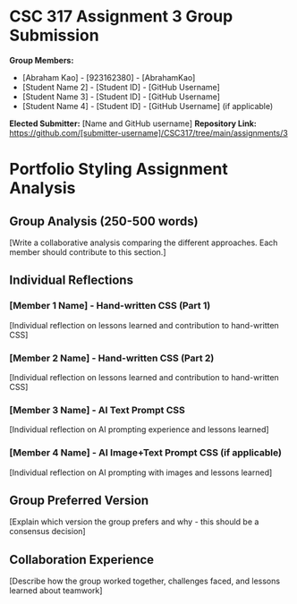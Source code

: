 # CSC 317 Assignment 3 Group Submission

**Group Members:**
- [Abraham Kao] - [923162380] - [AbrahamKao]
- [Student Name 2] - [Student ID] - [GitHub Username]
- [Student Name 3] - [Student ID] - [GitHub Username]
- [Student Name 4] - [Student ID] - [GitHub Username] (if applicable)

**Elected Submitter:** [Name and GitHub username]
**Repository Link:** https://github.com/[submitter-username]/CSC317/tree/main/assignments/3

# Portfolio Styling Assignment Analysis

## Group Analysis (250-500 words)
[Write a collaborative analysis comparing the different approaches. Each member should contribute to this section.]

## Individual Reflections

### [Member 1 Name] - Hand-written CSS (Part 1)
[Individual reflection on lessons learned and contribution to hand-written CSS]

### [Member 2 Name] - Hand-written CSS (Part 2)
[Individual reflection on lessons learned and contribution to hand-written CSS]

### [Member 3 Name] - AI Text Prompt CSS
[Individual reflection on AI prompting experience and lessons learned]

### [Member 4 Name] - AI Image+Text Prompt CSS (if applicable)
[Individual reflection on AI prompting with images and lessons learned]

## Group Preferred Version
[Explain which version the group prefers and why - this should be a consensus decision]

## Collaboration Experience
[Describe how the group worked together, challenges faced, and lessons learned about teamwork]
